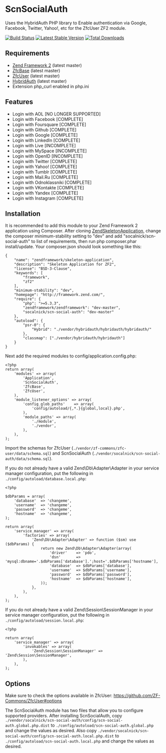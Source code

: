 ScnSocialAuth
=============
Uses the HybridAuth PHP library to Enable authentication via Google, Facebook, Twitter, Yahoo!, etc for the ZfcUser ZF2 module.

[![Build Status](https://travis-ci.org/SocalNick/ScnSocialAuth.png)](https://travis-ci.org/SocalNick/ScnSocialAuth) [![Latest Stable Version](https://poser.pugx.org/socalnick/scn-social-auth/v/stable.png)](https://packagist.org/packages/socalnick/scn-social-auth) [![Total Downloads](https://poser.pugx.org/socalnick/scn-social-auth/downloads.png)](https://packagist.org/packages/socalnick/scn-social-auth)

Requirements
------------
* [Zend Framework 2](https://github.com/zendframework/zf2) (latest master)
* [ZfcBase](https://github.com/ZF-Commons/ZfcBase) (latest master)
* [ZfcUser](https://github.com/ZF-Commons/ZfcUser) (latest master)
* [HybridAuth](https://github.com/hybridauth/hybridauth) (latest master)
* Extension php_curl enabled in php.ini

Features
--------
* Login with AOL [NO LONGER SUPPORTED]
* Login with Facebook [COMPLETE]
* Login with Foursquare [COMPLETE]
* Login with Github [COMPLETE]
* Login with Google [COMPLETE]
* Login with LinkedIn [COMPLETE]
* Login with Live [INCOMPLETE]
* Login with MySpace [INCOMPLETE]
* Login with OpenID [INCOMPLETE]
* Login with Twitter [COMPLETE]
* Login with Yahoo! [COMPLETE]
* Login with Tumblr [COMPLETE]
* Login with Mail.Ru [COMPLETE]
* Login with Odnoklassniki [COMPLETE]
* Login with VKontakte [COMPLETE]
* Login with Yandex [COMPLETE]
* Login with Instagram [COMPLETE]

Installation
------------
It is recommended to add this module to your Zend Framework 2 application using Composer. After cloning [ZendSkeletonApplication](https://github.com/zendframework/ZendSkeletonApplication), change the composer minimum-stability setting to "dev" and add "socalnick/scn-social-auth" to list of requirements, then run php composer.phar install/update. Your composer.json should look something like this:
```
{
    "name": "zendframework/skeleton-application",
    "description": "Skeleton Application for ZF2",
    "license": "BSD-3-Clause",
    "keywords": [
        "framework",
        "zf2"
    ],
    "minimum-stability": "dev",
    "homepage": "http://framework.zend.com/",
    "require": {
        "php": ">=5.3.3",
        "zendframework/zendframework": "dev-master",
        "socalnick/scn-social-auth": "dev-master"
    },
    "autoload": {
        "psr-0": {
            "Hybrid": "./vendor/hybridauth/hybridauth/hybridauth/"
        },
        "classmap": ["./vendor/hybridauth/hybridauth"]
    }
}
```

Next add the required modules to config/application.config.php:
```
<?php
return array(
    'modules' => array(
        'Application',
        'ScnSocialAuth',
        'ZfcBase',
        'ZfcUser',
    ),
    'module_listener_options' => array(
        'config_glob_paths'    => array(
            'config/autoload/{,*.}{global,local}.php',
        ),
        'module_paths' => array(
            './module',
            './vendor',
        ),
    ),
);
```

Import the schemas for ZfcUser (`./vendor/zf-commons/zfc-user/data/schema.sql`) and ScnSocialAuth (`./vendor/socalnick/scn-social-auth/data/schema.sql`).

If you do not already have a valid Zend\Db\Adapter\Adapter in your service
manager configuration, put the following in `./config/autoload/database.local.php`:
```
<?php

$dbParams = array(
    'database'  => 'changeme',
    'username'  => 'changeme',
    'password'  => 'changeme',
    'hostname'  => 'changeme',
);

return array(
    'service_manager' => array(
        'factories' => array(
            'Zend\Db\Adapter\Adapter' => function ($sm) use ($dbParams) {
                return new Zend\Db\Adapter\Adapter(array(
                    'driver'    => 'pdo',
                    'dsn'       => 'mysql:dbname='.$dbParams['database'].';host='.$dbParams['hostname'],
                    'database'  => $dbParams['database'],
                    'username'  => $dbParams['username'],
                    'password'  => $dbParams['password'],
                    'hostname'  => $dbParams['hostname'],
                ));
            },
        ),
    ),
);
```

If you do not already have a valid Zend\Session\SessionManager in your service
manager configuration, put the following in `./config/autoload/session.local.php`:
```
<?php

return array(
    'service_manager' => array(
        'invokables' => array(
            'Zend\Session\SessionManager' => 'Zend\Session\SessionManager',
        ),
    ),
);
```

Options
-------
Make sure to check the options available in ZfcUser: https://github.com/ZF-Commons/ZfcUser#options

The ScnSocialAuth module has two files that allow you to configure supported providers.
After installing ScnSocialAuth, copy
`./vendor/socalnick/scn-social-auth/config/scn-social-auth.global.php.dist` to
`./config/autoload/scn-social-auth.global.php` and change the values as desired.
Also copy
`./vendor/socalnick/scn-social-auth/config/scn-social-auth.local.php.dist` to
`./config/autoload/scn-social-auth.local.php` and change the values as desired.
